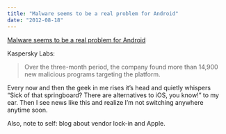 ```yaml
---
title: "Malware seems to be a real problem for Android"
date: "2012-08-18"
---
```


[Malware seems to be a real problem for Android](http://www.bgr.com/2012/08/17/android-malware-q2-2012-study/)

Kaspersky Labs:

> Over the three-month period, the company found more than 14,900 new malicious programs targeting the platform.

Every now and then the geek in me rises it’s head and quietly whispers “Sick of that springboard? There are alternatives to iOS, you know!” to my ear. Then I see news like this and realize I’m not switching anywhere anytime soon.

Also, note to self: blog about vendor lock-in and Apple.
